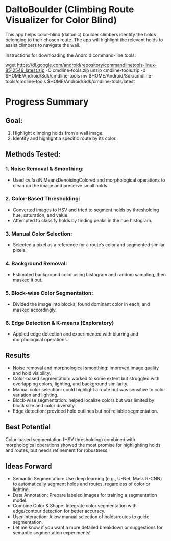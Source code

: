 # DaltoBoulder (Climbing Route Visualizer for Color Blind)
This app helps color-blind (daltonic) boulder climbers identify the holds belonging to their chosen route. The app will highlight the relevant holds to assist climbers to navigate the wall.


Instructions for downloading the Android command-line tools:

wget https://dl.google.com/android/repository/commandlinetools-linux-8512546_latest.zip -O cmdline-tools.zip
unzip cmdline-tools.zip -d $HOME/Android/Sdk/cmdline-tools
mv $HOME/Android/Sdk/cmdline-tools/cmdline-tools $HOME/Android/Sdk/cmdline-tools/latest


# Progress Summary 
## Goal:
1. Highlight climbing holds from a wall image.
2. Identify and highlight a specific route by its color.

## Methods Tested:

### 1. Noise Removal & Smoothing:
  - Used cv.fastNlMeansDenoisingColored and morphological operations to clean up the image and preserve small holds.
   
### 2. Color-Based Thresholding:
  - Converted images to HSV and tried to segment holds by thresholding hue, saturation, and value.
  - Attempted to classify holds by finding peaks in the hue histogram.
    
### 3. Manual Color Selection:
  - Selected a pixel as a reference for a route’s color and segmented similar pixels.

### 4. Background Removal:
  - Estimated background color using histogram and random sampling, then masked it out.

### 5. Block-wise Color Segmentation:
  - Divided the image into blocks, found dominant color in each, and masked accordingly.

### 6. Edge Detection & K-means (Exploratory)
  - Applied edge detection and experimented with blurring and morphological operations.

## Results
- Noise removal and morphological smoothing: improved image quality and hold visibility.
- Color-based segmentation: worked to some extent but struggled with overlapping colors, lighting, and background similarity.
- Manual color selection: could highlight a route but was sensitive to color variation and lighting.
- Block-wise segmentation: helped localize colors but was limited by block size and color diversity.
- Edge detection: provided hold outlines but not reliable segmentation.

## Best Potential
Color-based segmentation (HSV thresholding) combined with morphological operations showed the most promise for highlighting holds and routes, but needs refinement for robustness.

## Ideas Forward
- Semantic Segmentation: Use deep learning (e.g., U-Net, Mask R-CNN) to automatically segment holds and routes, regardless of color or lighting.
- Data Annotation: Prepare labeled images for training a segmentation model.
- Combine Color & Shape: Integrate color segmentation with edge/contour detection for better accuracy.
- User Interaction: Allow manual selection of holds/routes to guide segmentation.
- Let me know if you want a more detailed breakdown or suggestions for semantic segmentation experiments!

